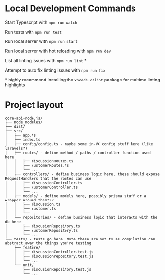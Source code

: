 # Local Development Commands
Start Typescript with `npm run watch`

Run tests with `npm run test`

Run local server with `npm run start`

Run local server with hot reloading with `npm run dev`

List all linting issues with `npm run lint` *

Attempt to auto fix linting issues with `npm run fix`

\* highly recommend installing the `vscode-eslint` package for realtime linting highlights

# Project layout

```
core-api-node.js/
├── node_modules/
├── dist/
├── src/
│   ├── app.ts
│   ├── index.ts
│   ├── config/config.ts - maybe some in-VC config stuff here (like laravels?)
│   ├── routes/ - define method / paths / controller function used here
│   │   ├── discussionRoutes.ts
│   │   ├── customerRoutes.ts
│   │   └── ...
│   ├── controllers/ - define business logic here, these should expose RequestHandlers that the routes can use
│   │   ├── discussionController.ts 
│   │   ├── customerController.ts
│   │   └── ...
│   ├── models/ - define models here, possibly prisma stuff or a wrapper around them???
│   │   ├── discussion.ts
│   │   ├── customer.ts
│   │   └── ...
│   └── repositories/ - define business logic that interacts with the db here
│       ├── discusionRepository.ts
│       ├── customerRepository.ts
│       └── ...
└── tests/ - tests go here. Note these are not ts as compilation can abstract away the things you're testing
    ├── feature/
    │   ├── discussionController.test.js
    │   ├── discussionrepository.test.js
    │   └── ...
    └── unit/
        ├── discusionRepository.test.js
        └── ... 
```